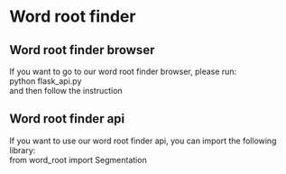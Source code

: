 # Word root finder

## Word root finder browser 

If you want to go to our word root finder browser, please run:     
python flask_api.py      
and then follow the instruction

## Word root finder api

If you want to use our word root finder api, you can import the following library:      
from word_root import Segmentation

